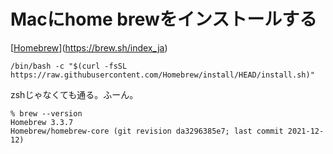 # Macにhome brewをインストールする

[[Homebrew](https://brew.sh/)](https://brew.sh/index_ja)

```
/bin/bash -c "$(curl -fsSL https://raw.githubusercontent.com/Homebrew/install/HEAD/install.sh)"
```

zshじゃなくても通る。ふーん。

```
% brew --version
Homebrew 3.3.7
Homebrew/homebrew-core (git revision da3296385e7; last commit 2021-12-12)
```

## 